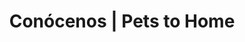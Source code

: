 ---
title: "Conócenos | Pets to Home"
slug: "nosotros"
keywords: somos Pets to Home, Costa Rica, viaje internacional con mascotas, exportacion e importacion de mascotas
layout: "about"
draft: false

# who_we_are
who_we_are:
  enable: true
  subtitle: "Quienes somos"
  title: "Somos como tú"
  description: "La vida es mejor con mascotas, y lo sabemos de seguro porque como tú, también amamos nuestras mascotas y disfrutamos cada momento juntos, entendemos que te preocupes por su bienestar. Después de años de trabajar para aerolíneas comerciales, dejamos nuestro trabajo para perseguir nuestra pasión, tenemos el conocimiento y haremos lo necesario para garantizarte una experiencia libre de estrés para tí y tu mascota."

  image: "images/about/01.jpg"

# what_we_do
what_we_do:
  enable: true
  subtitle: "Con cuidado y &#128150;"
  title: "Lo que hacemos"
  block:
  - title: "Exportación <span style='font-size:50px;'>&#127758;</span>"
    content: "No importa el destino de tu mascota,nos aseguraremos de que llegue segura y confortable. Nos encargaremos de todo, desde los procedimientos veterinarios y aduaneros, hasta la coordinación con la aerolínea seleccionada"

  - title: "Importación <span style='font-size:50px;'>&#128747;</span>"
    content: "Hacemos todo el proceso para que tu mascota llegue feliz a su destino, nos encargamos de los permisos impuestos y formalidades."
    
  - title: "Servicios veterinarios <span style='font-size:50px;'>&#127973;</span>"
    content: "Proveemos todos los servicios veterinarios requeridos por el país de destino: microchips, desparacitación y vacunas, exámenes de sangre, y certificados veterinarios."
    
  - title: "Recogida y entrega <span style='font-size:50px;'>&#128656;</span>"
    content: "Los recogemos en tu hogar u hotel para entregarlos a la aerolínea. Después de llegar a su destino, la llevamos a su nuevo hogar una vez terminados los procedimientos de importación."

  - title: "Venta de jaulas y accesorios <span style='font-size:50px;'>&#128008;</span>"
    content: "Ofrecemos jaulas de todos los tamaños y accesorios de viaje como botellas de agua y platos para comida. Nuestras jaulas cumplen completamente con las regulaciones de las aerolíneas."

  - title: "Hotel de mascotas <span style='font-size:50px;'>&#128021;</span>"
    content: "Si necesitas que cuidemos a tu mascotac antes del viaje o después de su llegada al país, ofrecemos un amplio y seguro hospedaje con todos los cuidados y servicios necesarios."

# our_mission
our_mission:
  enable: true
  subtitle: "NUESTRA MISIÓN"
  title: "Misión y visión de nuestra compañía"
  description: "Es simple: no nos  detendremos ante nada para asegurarnos de que estén juntos de nuevo y lo haremos una y otra vez."

  image: "images/about/02.jpg"

# about_video
about_video:
  enable: false
  subtitle: "A Short Video"
  title: "You Take Care Of The Payments, We Take Care Of The Rest."
  description: "Protect your design vision and leave nothing up to interpretation with interaction recipes. Quickly share and access all your team members interactions by using libraries, ensuring consistcy throughout the."
  video_url: "https://www.youtube.com/embed/dyZcRRWiuuw"
  video_thumbnail: "images/about/video-popup-2.jpg"


# brands
brands_carousel:
  enable: true
  subtitle: "Nuestros clientes"
  title: "Las mascotas que si saben confían en nosotros"
  section: "/" # brand images comming form _index.md


# our team
our_team:
  enable: false
  subtitle: "Our members"
  title: "The People Behind"
  description: "We were freelance designers and developers, constantly finding <br> ourselves deep in vague feedback. This made every client and team"
  team:
  - name: "Valentin Staykov"
    image: "images/about/team/01.jpg"
    designation: "Operations"
  - name: "Bukiakta Bansalo"
    image: "images/about/team/02.jpg"
    designation: "Product"
  - name: "Ortrin Okaster"
    image: "images/about/team/03.jpg"
    designation: "Engineering"


# our office
our_office:
  enable: false
  subtitle: "Our Offices"
  title: "Made with Love Of around the world With Many Offices"
  description: "We were freelance designers and developers, constantly finding <br> ourselves deep in vague feedback. This made every client and team"
  office_locations:
  - city: "NewYork, USA"
    country_flag: "images/about/flags/us.png"
    address_line_one: "219 Bald Hill Drive"
    address_line_two: "Oakland Gardens, NY 11364"
  - city: "Australia, Perth"
    country_flag: "images/about/flags/au.png"
    address_line_one: "Flat 23 80 Anthony Circlet"
    address_line_two: "Port Guiseppe, TAS 2691"
  - city: "Berlin, Germany"
    country_flag: "images/about/flags/germany.png"
    address_line_one: "Jl Raya Dewi Sartika Ged"
    address_line_two: "Harapan Masa, Br Germeny"
  - city: "China, Wohan"
    country_flag: "images/about/flags/china.png"
    address_line_one: "1hao Wen Ti Huo Dong"
    address_line_two: "Zhong Xin 1ceng Jian Xing"

---